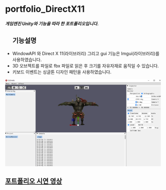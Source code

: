 # portfolio_DirectX11
<h5>게임엔진 Unity와 기능을 따라 한 포트폴리오입니다.</h5>
<ul>
<h2>기능설명</h2>
<li>WindowAPI 와 Direct X 11(라이브러리) 그리고 gui 기능은 Imgui(라이브러리)를 사용하였습니다.</li>
<li>3D 오브젝트를 파일로 fbx 파일로 읽은 후 크기를 자유자재로 움직일 수 있습니다.</li>
<li>키보드 이벤트는 싱글톤 디자인 패턴을 사용하였습니다. </li>
</ul>
<img src="directx11.PNG" alt="DirectX11Photo">
<h2><a href="https://www.youtube.com/watch?v=ZVq0V6tJQ4I">포트폴리오 시연 영상</a><br></h2>
